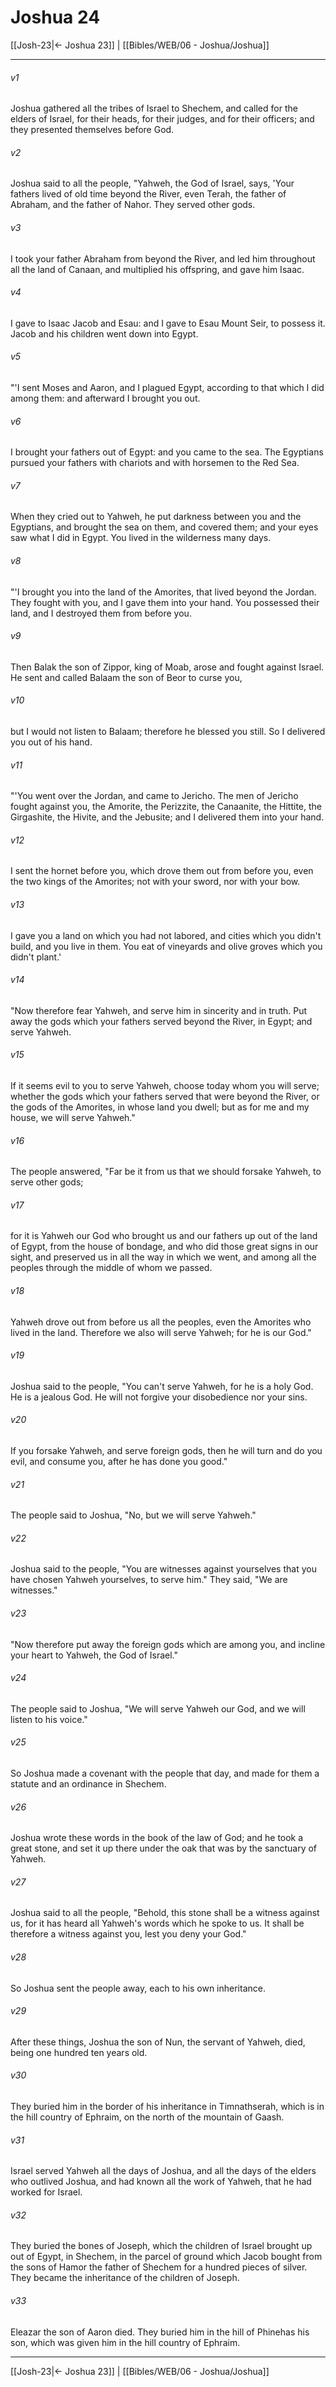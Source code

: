 # Joshua 24

[[Josh-23|← Joshua 23]] | [[Bibles/WEB/06 - Joshua/Joshua]]
***



###### v1 
Joshua gathered all the tribes of Israel to Shechem, and called for the elders of Israel, for their heads, for their judges, and for their officers; and they presented themselves before God. 

###### v2 
Joshua said to all the people, "Yahweh, the God of Israel, says, 'Your fathers lived of old time beyond the River, even Terah, the father of Abraham, and the father of Nahor. They served other gods. 

###### v3 
I took your father Abraham from beyond the River, and led him throughout all the land of Canaan, and multiplied his offspring, and gave him Isaac. 

###### v4 
I gave to Isaac Jacob and Esau: and I gave to Esau Mount Seir, to possess it. Jacob and his children went down into Egypt. 

###### v5 
"'I sent Moses and Aaron, and I plagued Egypt, according to that which I did among them: and afterward I brought you out. 

###### v6 
I brought your fathers out of Egypt: and you came to the sea. The Egyptians pursued your fathers with chariots and with horsemen to the Red Sea. 

###### v7 
When they cried out to Yahweh, he put darkness between you and the Egyptians, and brought the sea on them, and covered them; and your eyes saw what I did in Egypt. You lived in the wilderness many days. 

###### v8 
"'I brought you into the land of the Amorites, that lived beyond the Jordan. They fought with you, and I gave them into your hand. You possessed their land, and I destroyed them from before you. 

###### v9 
Then Balak the son of Zippor, king of Moab, arose and fought against Israel. He sent and called Balaam the son of Beor to curse you, 

###### v10 
but I would not listen to Balaam; therefore he blessed you still. So I delivered you out of his hand. 

###### v11 
"'You went over the Jordan, and came to Jericho. The men of Jericho fought against you, the Amorite, the Perizzite, the Canaanite, the Hittite, the Girgashite, the Hivite, and the Jebusite; and I delivered them into your hand. 

###### v12 
I sent the hornet before you, which drove them out from before you, even the two kings of the Amorites; not with your sword, nor with your bow. 

###### v13 
I gave you a land on which you had not labored, and cities which you didn't build, and you live in them. You eat of vineyards and olive groves which you didn't plant.' 

###### v14 
"Now therefore fear Yahweh, and serve him in sincerity and in truth. Put away the gods which your fathers served beyond the River, in Egypt; and serve Yahweh. 

###### v15 
If it seems evil to you to serve Yahweh, choose today whom you will serve; whether the gods which your fathers served that were beyond the River, or the gods of the Amorites, in whose land you dwell; but as for me and my house, we will serve Yahweh." 

###### v16 
The people answered, "Far be it from us that we should forsake Yahweh, to serve other gods; 

###### v17 
for it is Yahweh our God who brought us and our fathers up out of the land of Egypt, from the house of bondage, and who did those great signs in our sight, and preserved us in all the way in which we went, and among all the peoples through the middle of whom we passed. 

###### v18 
Yahweh drove out from before us all the peoples, even the Amorites who lived in the land. Therefore we also will serve Yahweh; for he is our God." 

###### v19 
Joshua said to the people, "You can't serve Yahweh, for he is a holy God. He is a jealous God. He will not forgive your disobedience nor your sins. 

###### v20 
If you forsake Yahweh, and serve foreign gods, then he will turn and do you evil, and consume you, after he has done you good." 

###### v21 
The people said to Joshua, "No, but we will serve Yahweh." 

###### v22 
Joshua said to the people, "You are witnesses against yourselves that you have chosen Yahweh yourselves, to serve him." They said, "We are witnesses." 

###### v23 
"Now therefore put away the foreign gods which are among you, and incline your heart to Yahweh, the God of Israel." 

###### v24 
The people said to Joshua, "We will serve Yahweh our God, and we will listen to his voice." 

###### v25 
So Joshua made a covenant with the people that day, and made for them a statute and an ordinance in Shechem. 

###### v26 
Joshua wrote these words in the book of the law of God; and he took a great stone, and set it up there under the oak that was by the sanctuary of Yahweh. 

###### v27 
Joshua said to all the people, "Behold, this stone shall be a witness against us, for it has heard all Yahweh's words which he spoke to us. It shall be therefore a witness against you, lest you deny your God." 

###### v28 
So Joshua sent the people away, each to his own inheritance. 

###### v29 
After these things, Joshua the son of Nun, the servant of Yahweh, died, being one hundred ten years old. 

###### v30 
They buried him in the border of his inheritance in Timnathserah, which is in the hill country of Ephraim, on the north of the mountain of Gaash. 

###### v31 
Israel served Yahweh all the days of Joshua, and all the days of the elders who outlived Joshua, and had known all the work of Yahweh, that he had worked for Israel. 

###### v32 
They buried the bones of Joseph, which the children of Israel brought up out of Egypt, in Shechem, in the parcel of ground which Jacob bought from the sons of Hamor the father of Shechem for a hundred pieces of silver. They became the inheritance of the children of Joseph. 

###### v33 
Eleazar the son of Aaron died. They buried him in the hill of Phinehas his son, which was given him in the hill country of Ephraim.

***
[[Josh-23|← Joshua 23]] | [[Bibles/WEB/06 - Joshua/Joshua]]
